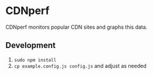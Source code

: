 # CDNperf

CDNperf monitors popular CDN sites and graphs this data.

## Development

1. `sudo npm install`
2. `cp example.config.js config.js` and adjust as needed
